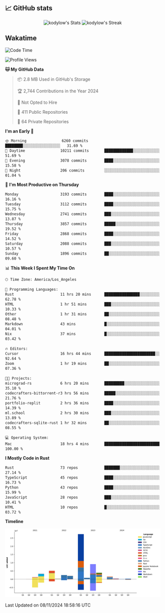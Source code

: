 ## 📈 GitHub stats
<!--START_SECTION:github-->
<div class="badges-githubstats">
  <p align="center">
    <img src="https://github-readme-stats.vercel.app/api?username=kodylow&theme=tokyonight&show_icons=true&hide_border=true&count_private=true" alt="kodylow's Stats" height="165">
    <img src="https://github-readme-streak-stats.herokuapp.com/?user=kodylow&theme=tokyonight&hide_border=true" alt="kodylow's Streak" height="165">
  </p>
</div>
<!--END_SECTION:github-->

## Wakatime 
<!--START_SECTION:waka-->
![Code Time](http://img.shields.io/badge/Code%20Time-1%2C246%20hrs%201%20min-blue)

![Profile Views](http://img.shields.io/badge/Profile%20Views-11-blue)

**🐱 My GitHub Data** 

> 📦 2.8 MB Used in GitHub's Storage 
 > 
> 🏆 2,744 Contributions in the Year 2024
 > 
> 🚫 Not Opted to Hire
 > 
> 📜 411 Public Repositories 
 > 
> 🔑 64 Private Repositories 
 > 
**I'm an Early 🐤** 

```text
🌞 Morning                6260 commits        ████████░░░░░░░░░░░░░░░░░   31.69 % 
🌆 Daytime                10211 commits       █████████████░░░░░░░░░░░░   51.69 % 
🌃 Evening                3078 commits        ████░░░░░░░░░░░░░░░░░░░░░   15.58 % 
🌙 Night                  206 commits         ░░░░░░░░░░░░░░░░░░░░░░░░░   01.04 % 
```
📅 **I'm Most Productive on Thursday** 

```text
Monday                   3193 commits        ████░░░░░░░░░░░░░░░░░░░░░   16.16 % 
Tuesday                  3112 commits        ████░░░░░░░░░░░░░░░░░░░░░   15.75 % 
Wednesday                2741 commits        ███░░░░░░░░░░░░░░░░░░░░░░   13.87 % 
Thursday                 3857 commits        █████░░░░░░░░░░░░░░░░░░░░   19.52 % 
Friday                   2868 commits        ████░░░░░░░░░░░░░░░░░░░░░   14.52 % 
Saturday                 2088 commits        ███░░░░░░░░░░░░░░░░░░░░░░   10.57 % 
Sunday                   1896 commits        ██░░░░░░░░░░░░░░░░░░░░░░░   09.60 % 
```


📊 **This Week I Spent My Time On** 

```text
🕑︎ Time Zone: America/Los_Angeles

💬 Programming Languages: 
Rust                     11 hrs 20 mins      ████████████████░░░░░░░░░   62.78 % 
HTML                     1 hr 51 mins        ███░░░░░░░░░░░░░░░░░░░░░░   10.33 % 
Other                    1 hr 31 mins        ██░░░░░░░░░░░░░░░░░░░░░░░   08.48 % 
Markdown                 43 mins             █░░░░░░░░░░░░░░░░░░░░░░░░   04.01 % 
Nix                      37 mins             █░░░░░░░░░░░░░░░░░░░░░░░░   03.42 % 

🔥 Editors: 
Cursor                   16 hrs 44 mins      ███████████████████████░░   92.64 % 
Zoom                     1 hr 19 mins        ██░░░░░░░░░░░░░░░░░░░░░░░   07.36 % 

🐱‍💻 Projects: 
micrograd-rs             6 hrs 20 mins       █████████░░░░░░░░░░░░░░░░   35.10 % 
codecrafters-bittorrent-r3 hrs 56 mins       █████░░░░░░░░░░░░░░░░░░░░   21.76 % 
portfolio-replit         2 hrs 36 mins       ████░░░░░░░░░░░░░░░░░░░░░   14.39 % 
ml.school                2 hrs 30 mins       ███░░░░░░░░░░░░░░░░░░░░░░   13.89 % 
codecrafters-sqlite-rust 1 hr 32 mins        ██░░░░░░░░░░░░░░░░░░░░░░░   08.55 % 

💻 Operating System: 
Mac                      18 hrs 4 mins       █████████████████████████   100.00 % 
```

**I Mostly Code in Rust** 

```text
Rust                     73 repos            ███████░░░░░░░░░░░░░░░░░░   27.14 % 
TypeScript               45 repos            ████░░░░░░░░░░░░░░░░░░░░░   16.73 % 
Python                   43 repos            ████░░░░░░░░░░░░░░░░░░░░░   15.99 % 
JavaScript               28 repos            ███░░░░░░░░░░░░░░░░░░░░░░   10.41 % 
HTML                     10 repos            █░░░░░░░░░░░░░░░░░░░░░░░░   03.72 % 
```



**Timeline**

![Lines of Code chart](https://raw.githubusercontent.com/Kodylow/Kodylow/master/assets/bar_graph.png)


 Last Updated on 08/11/2024 18:58:16 UTC
<!--END_SECTION:waka-->
